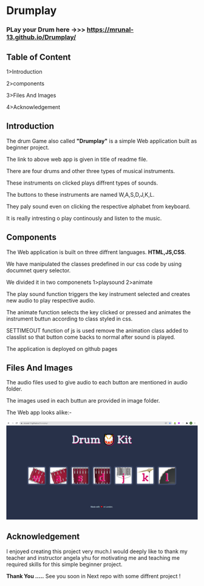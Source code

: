 # Drumplay

### PLay your Drum here ->>> https://mrunal-13.github.io/Drumplay/

## Table of Content
1>Introduction

2>components

3>Files And Images

4>Acknowledgement

## Introduction


The drum Game also called **"Drumplay"** is a simple Web application built as beginner project.

The link to above web app is given in title of readme file.

There are four drums and other three types of musical instruments.

These instruments on clicked plays diffrent types of sounds.

The buttons to these instruments are named W,A,S,D,J,K,L.

They paly sound even on clicking the respective alphabet from keyboard.

It is really intresting o play continously and listen to the music.

## Components

The Web application is built on three diffrent languages. **HTML,JS,CSS**.

We have manipulated the classes predefined in our css code by using documnet query selector.

We divided it in two componenets 1>playsound 2>animate

The play sound function triggers the key instrument selected and creates new audio to play respective audio.

The animate function selects the key clicked or pressed and animates the instrument buttun according to class styled in css.

SETTIMEOUT function of js is used remove the animation class added to classlist so that button come backs to normal after sound is played.

The application is deployed on github pages

## Files And Images

The audio files used to give audio to each button are mentioned in audio folder.

The images used in each buttun are provided in image folder.

The Web app looks alike:-

![frontpage](drumgame.png)

## Acknowledgement

I enjoyed creating this project very much.I would deeply like to thank my teacher and instructor angela yhu for motivating me and teaching me required skills for this simple beginner project.

**Thank You .....**
See you soon in Next repo with some diffrent project !
